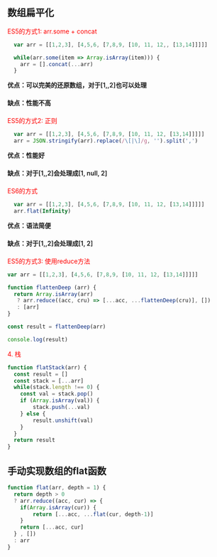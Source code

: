 ## 数组扁平化

<div style="color: red;">ES5的方式1: arr.some + concat</div>

```js
  var arr = [[1,2,3], [4,5,6, [7,8,9, [10, 11, 12,, [13,14]]]]]

  while(arr.some(item => Array.isArray(item))) {
    arr = [].concat(...arr)
  }
```
<div style="font-weight: 600;margin-bottom:20px;">优点：可以完美的还原数组，对于[1,,2]也可以处理</div>
<div style="font-weight: 600;margin-bottom:20px;">缺点：性能不高</div>

<div style="color: red;">ES5的方式2: 正则</div>

```js
  var arr = [[1,2,3], [4,5,6, [7,8,9, [10, 11, 12, [13,14]]]]]
  arr = JSON.stringify(arr).replace(/\[|\]/g, '').split(',')
```
<div style="font-weight: 600;margin-bottom:20px;">优点：性能好</div>
<div style="font-weight: 600;margin-bottom:20px;">缺点：对于[1,,2]会处理成[1, null, 2]</div>

<div style="color: red;">ES6的方式</div>

```js
  var arr = [[1,2,3], [4,5,6, [7,8,9, [10, 11, 12, [13,14]]]]]
  arr.flat(Infinity)
```

<div style="font-weight: 600;margin-bottom:20px;">优点：语法简便</div>
<div style="font-weight: 600;margin-bottom:20px;">缺点：对于[1,,2]会处理成[1, 2]</div>

<div style="color: red;">ES5的方式3: 使用reduce方法</div>

```js
var arr = [[1,2,3], [4,5,6, [7,8,9, [10, 11, 12, [13,14]]]]]

function flattenDeep (arr) {
  return Array.isArray(arr)
   ? arr.reduce((acc, cru) => [...acc, ...flattenDeep(cru)], [])
   : [arr]
}

const result = flattenDeep(arr)

console.log(result)
```

<div style="color: red;">4. 栈</div>

```js
function flatStack(arr) {
  const result = []
  const stack = [...arr]
  while(stack.length !== 0) {
    const val = stack.pop()
    if (Array.isArray(val)) {
        stack.push(...val)
    } else {
        result.unshift(val)
    }
  }
  return result
}
```


## 手动实现数组的flat函数

```js
function flat(arr, depth = 1) {
  return depth > 0
  ? arr.reduce((acc, cur) => {
    if(Array.isArray(cur)) {
        return [...acc, ...flat(cur, depth-1)]
    }
    return [...acc, cur]
  } , [])
  : arr
}
```